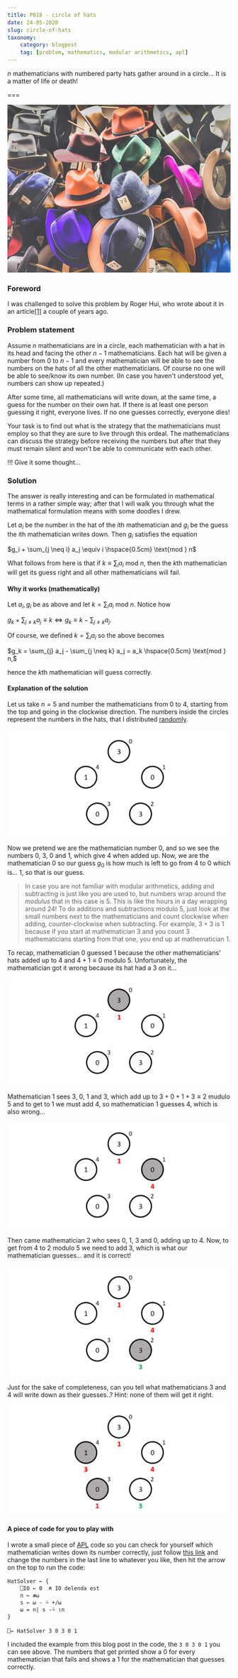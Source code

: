 ```yaml
---
title: P018 - circle of hats
date: 24-05-2020
slug: circle-of-hats
taxonomy:
    category: blogpost
    tag: [problem, mathematics, modular arithmetics, apl]
---
```


$n$ mathematicians with numbered party hats gather around in a circle... It is a matter of life or death!

===

![00-hats.jpg](./00-hats.jpg)

### Foreword

I was challenged to solve this problem by Roger Hui, who wrote about it in an article[[1]][roger-article] a couple of years ago.

### Problem statement

Assume $n$ mathematicians are in a circle, each mathematician with a hat in its head and facing the other $n-1$ mathematicians. Each hat will be given a number from $0$ to $n-1$ and every mathematician will be able to see the numbers on the hats of all the other mathematicians. Of course no one will be able to see/know its own number. (In case you haven't understood yet, numbers can show up repeated.)

After some time, all mathematicians will write down, at the same time, a guess for the number on their own hat. If there is at least one person guessing it right, everyone lives. If no one guesses correctly, everyone dies!

Your task is to find out what is the strategy that the mathematicians must employ so that they are sure to live through this ordeal. The mathematicians can discuss the strategy before receiving the numbers but after that they must remain silent and won't be able to communicate with each other.

!!! Give it some thought...

### Solution

The answer is really interesting and can be formulated in mathematical terms in a rather simple way; after that I will walk you through what the mathematical formulation means with some doodles I drew.

Let $a_i$ be the number in the hat of the $i$th mathematician and $g_i$ be the guess the $i$th mathematician writes down. Then $g_i$ satisfies the equation

$g_i + \sum_{j \neq i} a_j \equiv i \hspace{0.5cm} \text{mod } n$

What follows from here is that if $k \equiv \sum_i a_i \text{ mod } n$, then the $k$th mathematician will get its guess right and all other mathematicians will fail.

#### Why it works (mathematically)

Let $a_i, g_i$ be as above and let $k = \sum_i a_i \text{ mod } n$. Notice how

$g_k + \sum_{j \neq k} a_j \equiv k \iff g_k \equiv k - \sum_{j \neq k} a_j.$

Of course, we defined $k = \sum_i a_i$ so the above becomes

$g_k = \sum_{j} a_j - \sum_{j \neq k} a_j = a_k \hspace{0.5cm} \text{mod } n,$

hence the $k$th mathematician will guess correctly.

#### Explanation of the solution

Let us take $n = 5$ and number the mathematicians from $0$ to $4$, starting from the top and going in the clockwise direction. The numbers inside the circles represent the numbers in the hats, that I distributed [randomly][xkcd-random].

![hat-configuration.png](./hat-configuration.png)

Now we pretend we are the mathematician number $0$, and so we see the numbers $0$, $3$, $0$ and $1$, which give $4$ when added up. Now, we are the mathematician $0$ so our guess $g_0$ is how much is left to go from $4$ to $0$ which is... $1$, so that is our guess.

 > In case you are not familiar with modular arithmetics, adding and subtracting is just like you are used to, but numbers wrap around the _modulus_ that in this case is $5$. This is like the hours in a day wrapping around $24$!
 > To do additions and subtractions modulo $5$, just look at the small numbers next to the mathematicians and count clockwise when adding, counter-clockwise when subtracting. For example, $3 + 3$ is $1$ because if you start at mathematician $3$ and you count $3$ mathematicians starting from that one, you end up at mathematician $1$.

To recap, mathematician $0$ guessed $1$ because the other mathematicians' hats added up to $4$ and $4 + 1 \equiv 0$ modulo $5$. Unfortunately, the mathematician got it wrong because its hat had a $3$ on it...

![hat-0.png](./hat-0.png)

Mathematician $1$ sees $3$, $0$, $1$ and $3$, which add up to $3 + 0 + 1 + 3 \equiv 2$ mudulo $5$ and to get to $1$ we must add $4$, so mathematician $1$ guesses $4$, which is also wrong...

![hat-1.png](./hat-1.png)

Then came mathematician $2$ who sees $0$, $1$, $3$ and $0$, adding up to $4$. Now, to get from $4$ to $2$ modulo $5$ we need to add $3$, which is what our mathematician guesses... and it is correct!

![hat-2.png](./hat-2.png)

Just for the sake of completeness, can you tell what mathematicians $3$ and $4$ will write down as their guesses..? Hint: none of them will get it right.

![all-hats.png](./all-hats.png)

#### A piece of code for you to play with

I wrote a small piece of [APL](https://aplwiki.com) code so you can check for yourself which mathematician writes down its number correctly, just follow [this link][tio] and change the numbers in the last line to whatever you like, then hit the arrow on the top to run the code:

```apl
HatSolver ← {
    ⎕IO ← 0  ⍝ IO delenda est
    n ← ≢⍵
    s ← ⍵ - ⍨ +/⍵
    ⍵ = n| s -⍨ ⍳n
}

⎕← HatSolver 3 0 3 0 1
```

I included the example from this blog post in the code, the `3 0 3 0 1` you can see above. The numbers that get printed show a $0$ for every mathematician that fails and shows a $1$ for the mathematician that guesses correctly.

[roger-article]: http://archive.vector.org.uk/art10500850
[xkcd-random]: https://xkcd.com/221/
[tio]: https://tio.run/##SyzI0U2pTMzJT///3yOxJDg/pyy1SOFR2wSFai7OR31TPf3BHAMFhUe9cxWAvJTUnNS8lESF1OISLgUoyAOredS56FHvVi7OYgivd6uCLpBcoaCtDxYGCdgq5NUoFCvogoQf9W7O46rl4gJaAlKPsNwYaBsIG/7/DwA
